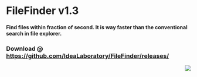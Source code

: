 # FileFinder v1.3
#### Find files within fraction of second. It is way faster than the conventional search in file explorer.
### Download @ https://github.com/IdeaLaboratory/FileFinder/releases/
<p align="right">
  <img src="https://user-images.githubusercontent.com/13999170/44139917-2a753d70-a096-11e8-9dd4-42c5b327b6d9.png">
</p>
